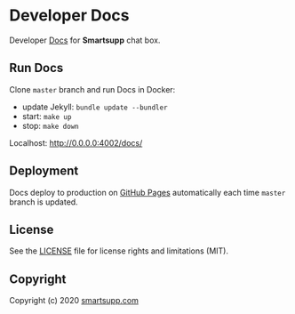 # Developer Docs

Developer [Docs](https://smartsupp.github.io/docs/) for **Smartsupp** chat box. 

## Run Docs

Clone `master` branch and run Docs in Docker:

- update Jekyll: `bundle update --bundler`
- start: `make up`
- stop: `make down`

Localhost: <http://0.0.0.0:4002/docs/>

## Deployment

Docs deploy to production on [GitHub Pages](https://docs.smartsupp.com/) automatically each time `master` branch is updated.

## License

See the [LICENSE](LICENSE.md) file for license rights and limitations (MIT).

## Copyright

Copyright (c) 2020 [smartsupp.com](https://www.smartsupp.com/)
